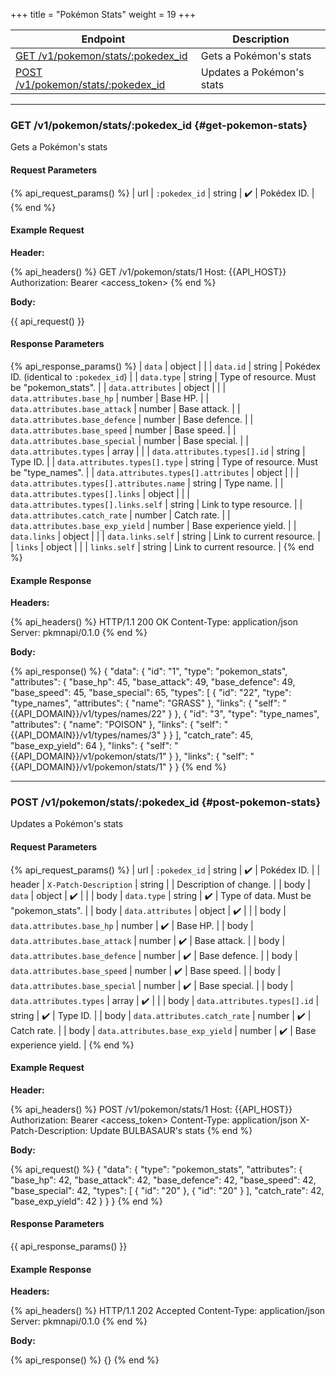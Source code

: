 +++
title = "Pokémon Stats"
weight = 19
+++

| Endpoint                                                  | Description               |
|-----------------------------------------------------------|---------------------------|
| [GET /v1/pokemon/stats/:pokedex_id](#get-pokemon-stats)   | Gets a Pokémon's stats    |
| [POST /v1/pokemon/stats/:pokedex_id](#post-pokemon-stats) | Updates a Pokémon's stats |

---

### GET /v1/pokemon/stats/:pokedex_id {#get-pokemon-stats}

Gets a Pokémon's stats

#### Request Parameters

{% api_request_params() %}
| url | `:pokedex_id` | string | ✔️ | Pokédex ID. |
{% end %}

#### Example Request

**Header:**

{% api_headers() %}
GET /v1/pokemon/stats/1
Host: {{API_HOST}}
Authorization: Bearer <access_token>
{% end %}

**Body:**

{{ api_request() }}

#### Response Parameters

{% api_response_params() %}
| `data`                                    | object |                                            |
| `data.id`                                 | string | Pokédex ID. (identical to `:pokedex_id`)   |
| `data.type`                               | string | Type of resource. Must be "pokemon_stats". |
| `data.attributes`                         | object |                                            |
| `data.attributes.base_hp`                 | number | Base HP.                                   |
| `data.attributes.base_attack`             | number | Base attack.                               |
| `data.attributes.base_defence`            | number | Base defence.                              |
| `data.attributes.base_speed`              | number | Base speed.                                |
| `data.attributes.base_special`            | number | Base special.                              |
| `data.attributes.types`                   | array  |                                            |
| `data.attributes.types[].id`              | string | Type ID.                                   |
| `data.attributes.types[].type`            | string | Type of resource. Must be "type_names".    |
| `data.attributes.types[].attributes`      | object |                                            |
| `data.attributes.types[].attributes.name` | string | Type name.                                 |
| `data.attributes.types[].links`           | object |                                            |
| `data.attributes.types[].links.self`      | string | Link to type resource.                     |
| `data.attributes.catch_rate`              | number | Catch rate.                                |
| `data.attributes.base_exp_yield`          | number | Base experience yield.                     |
| `data.links`                              | object |                                            |
| `data.links.self`                         | string | Link to current resource.                  |
| `links`                                   | object |                                            |
| `links.self`                              | string | Link to current resource.                  |
{% end %}

#### Example Response

**Headers:**

{% api_headers() %}
HTTP/1.1 200 OK
Content-Type: application/json
Server: pkmnapi/0.1.0
{% end %}

**Body:**

{% api_response() %}
{
    "data": {
        "id": "1",
        "type": "pokemon_stats",
        "attributes": {
            "base_hp": 45,
            "base_attack": 49,
            "base_defence": 49,
            "base_speed": 45,
            "base_special": 65,
            "types": [
                {
                    "id": "22",
                    "type": "type_names",
                    "attributes": {
                        "name": "GRASS"
                    },
                    "links": {
                        "self": "{{API_DOMAIN}}/v1/types/names/22"
                    }
                },
                {
                    "id": "3",
                    "type": "type_names",
                    "attributes": {
                        "name": "POISON"
                    },
                    "links": {
                        "self": "{{API_DOMAIN}}/v1/types/names/3"
                    }
                }
            ],
            "catch_rate": 45,
            "base_exp_yield": 64
        },
        "links": {
            "self": "{{API_DOMAIN}}/v1/pokemon/stats/1"
        }
    },
    "links": {
        "self": "{{API_DOMAIN}}/v1/pokemon/stats/1"
    }
}
{% end %}

---

### POST /v1/pokemon/stats/:pokedex_id {#post-pokemon-stats}

Updates a Pokémon's stats

#### Request Parameters

{% api_request_params() %}
| url    | `:pokedex_id`                             | string | ✔️ | Pokédex ID.                            |
| header | `X-Patch-Description`                     | string |   | Description of change.                 |
| body   | `data`                                    | object | ✔️ |                                        |
| body   | `data.type`                               | string | ✔️ | Type of data. Must be "pokemon_stats". |
| body   | `data.attributes`                         | object | ✔️ |                                        |
| body   | `data.attributes.base_hp`                 | number | ✔️ | Base HP.                               |
| body   | `data.attributes.base_attack`             | number | ✔️ | Base attack.                           |
| body   | `data.attributes.base_defence`            | number | ✔️ | Base defence.                          |
| body   | `data.attributes.base_speed`              | number | ✔️ | Base speed.                            |
| body   | `data.attributes.base_special`            | number | ✔️ | Base special.                          |
| body   | `data.attributes.types`                   | array  | ✔️ |                                        |
| body   | `data.attributes.types[].id`              | string | ✔️ | Type ID.                               |
| body   | `data.attributes.catch_rate`              | number | ✔️ | Catch rate.                            |
| body   | `data.attributes.base_exp_yield`          | number | ✔️ | Base experience yield.                 |
{% end %}

#### Example Request

**Header:**

{% api_headers() %}
POST /v1/pokemon/stats/1
Host: {{API_HOST}}
Authorization: Bearer <access_token>
Content-Type: application/json
X-Patch-Description: Update BULBASAUR's stats
{% end %}

**Body:**

{% api_request() %}
{
    "data": {
        "type": "pokemon_stats",
        "attributes": {
            "base_hp": 42,
            "base_attack": 42,
            "base_defence": 42,
            "base_speed": 42,
            "base_special": 42,
            "types": [
                {
                    "id": "20"
                },
                {
                    "id": "20"
                }
            ],
            "catch_rate": 42,
            "base_exp_yield": 42
        }
    }
}
{% end %}

#### Response Parameters

{{ api_response_params() }}

#### Example Response

**Headers:**

{% api_headers() %}
HTTP/1.1 202 Accepted
Content-Type: application/json
Server: pkmnapi/0.1.0
{% end %}

**Body:**

{% api_response() %}
{}
{% end %}
